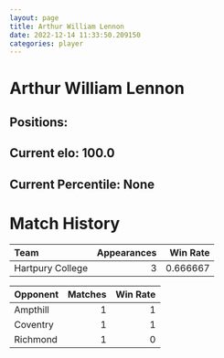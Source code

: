 ```yaml
---  
layout: page  
title: Arthur William Lennon  
date: 2022-12-14 11:33:50.209150  
categories: player  
---
```

# Arthur William Lennon

## Positions: 

## Current elo: 100.0

## Current Percentile: None

# Match History


| Team             |   Appearances |   Win Rate |
|:-----------------|--------------:|-----------:|
| Hartpury College |             3 |   0.666667 |

| Opponent   |   Matches |   Win Rate |
|:-----------|----------:|-----------:|
| Ampthill   |         1 |          1 |
| Coventry   |         1 |          1 |
| Richmond   |         1 |          0 |